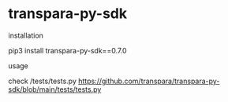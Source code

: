 # transpara-py-sdk
installation 


pip3 install transpara-py-sdk==0.7.0


usage

check /tests/tests.py
https://github.com/transpara/transpara-py-sdk/blob/main/tests/tests.py

